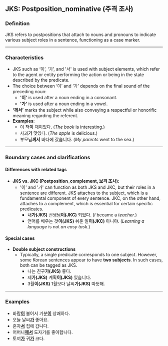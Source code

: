 ## JKS: Postposition_nominative (주격 조사)

### Definition
JKS refers to postpositions that attach to nouns and pronouns to indicate various subject roles in a sentence, functioning as a case marker.

---

### Characteristics
- JKS such as ‘이’, ‘가’, and '서' is used with subject elements, which refer to the agent or entity performing the action or being in the state described by the predicate.  
- The choice between ‘이’ and ‘가’ depends on the final sound of the preceding noun:  
  - **'이'** is used after a noun ending in a consonant.  
  - **'가'** is used after a noun ending in a vowel.  
- **‘께서’** marks the subject while also conveying a respectful or honorific meaning regarding the referent.  
- **Examples**:  
  - 이 책**이** 재미있다. (*The book* is interesting.)  
  - 사과**가** 맛있다. (*The apple* is delicious.)  
  - 부모님**께서** 바다에 갔습니다. (*My parents* went to the sea.)  

---

### Boundary cases and clarifications

#### Differences with related tags  
- **JKS vs. JKC (Postposition_complement, 보격 조사):**  
  - '이' and '가' can function as both JKS and JKC, but their roles in a sentence are different. JKS attaches to the subject, which is a fundamental component of every sentence. JKC, on the other hand, attaches to a complement, which is essential for certain specific predicates. 
    - 내**가(JKS)** 선생님**이(JKC)** 되었다. (*I* became a *teacher*.)  
    - 언어를 배우는 것**이(JKS)** 쉬운 일**이(JKC)** 아니야. (*Learning a language* is not *an easy task.*)  

#### Special cases  
- **Double subject constructions**  
  - Typically, a single predicate corresponds to one subject. However, some Korean sentences appear to have **two subjects**. In such cases, both can be tagged as JKS.  
    - 나는 친구**가(JKS)** 좋다.
    - 제**가(JKS)** 계획**이(JKS)** 있습니다. 
    - 3월**이(JKS)** 1월보다 날씨**가(JKS)** 따뜻해.

---

### Examples
- 바람<ins>**이**</ins> 불어서 기분<ins>**이**</ins> 상쾌하다.  
- 오늘 날씨<ins>**가**</ins> 좋아요.  
- 혼자<ins>**서**</ins> 집에 갑니다.  
- 어머니<ins>**께서**</ins> 도자기를 좋아합니다.  
- 토끼<ins>**가**</ins> 귀<ins>**가**</ins> 크다.  
